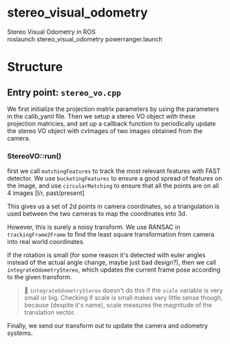 # stereo_visual_odometry
Stereo Visual Odometry in ROS  
roslaunch stereo_visual_odometry powerranger.launch 

# Structure

## Entry point: `stereo_vo.cpp`

We first initialize the projection matrix parameters by using the
parameters in the calib_yaml file.
Then we setup a stereo VO object with these projection matricies, and set up a callback
function to periodically update the stereo VO
object with cvImages of two images obtained from the camera.

### StereoVO::run()

first we call `matchingFeatures` to track the
most relevant features with FAST detector. We
use `bucketingFeatures` to ensure a good spread
of features on the image, and use `circularMatching` to ensure that all
the points are on all 4 images [l/r, past/present]

This gives us a set of 2d points in camera coordinates, so a triangulation is used between the
two cameras to map the coordinates into 3d.

However, this is surely a noisy transform. We
use RANSAC in `trackingFrame2Frame` to find the least square transformation from camera into real world coordinates.

If the rotation is small (for some reason it's detected with euler angles instead of the actual
angle change, maybe just bad design?), then we
call `integrateOdometryStereo`, which updates the
current frame pose according to the given transform.

> 📝 `integrateOdometryStereo` doesn't do this if the `scale` variable is very small or big. Checking if scale is small makes very little sense though, because (despite it's name), scale measures the magnitude of the translation vector.

Finally, we send our transform out to update the camera and odometry systems.
